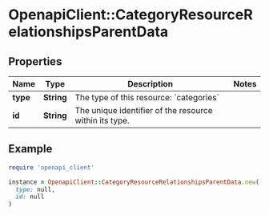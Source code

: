 # OpenapiClient::CategoryResourceRelationshipsParentData

## Properties

| Name | Type | Description | Notes |
| ---- | ---- | ----------- | ----- |
| **type** | **String** | The type of this resource: &#x60;categories&#x60; |  |
| **id** | **String** | The unique identifier of the resource within its type.  |  |

## Example

```ruby
require 'openapi_client'

instance = OpenapiClient::CategoryResourceRelationshipsParentData.new(
  type: null,
  id: null
)
```

